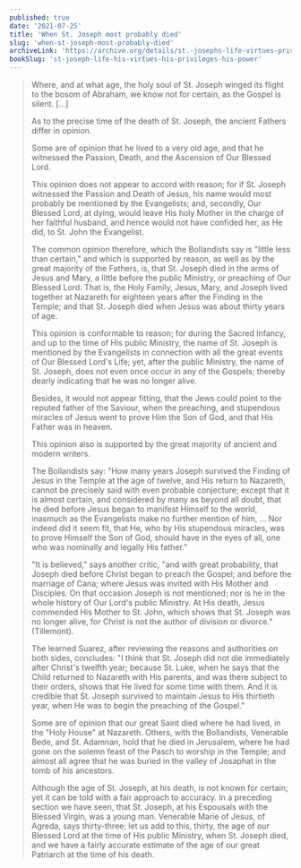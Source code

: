 ```yaml
---
published: true
date: '2021-07-25'
title: 'When St. Joseph most probably died'
slug: 'when-st-joseph-most-probably-died'
archiveLink: 'https://archive.org/details/st.-josephs-life-virtues-privileges-power/page/150?view=theater'
bookSlug: 'st-joseph-life-his-virtues-his-privileges-his-power'
---
```


> Where, and at what age, the holy soul of St. Joseph winged its flight to the bosom of Abraham, we know not for certain, as the Gospel is silent. […]
>
> As to the precise time of the death of St. Joseph, the ancient Fathers differ in opinion.
>
> Some are of opinion that he lived to a very old age, and that he witnessed the Passion, Death, and the Ascension of Our Blessed Lord.
>
> This opinion does not appear to accord with reason; for if St. Joseph witnessed the Passion and Death of Jesus, his name would most probably be mentioned by the Evangelists; and, secondly, Our Blessed Lord, at dying, would leave His holy Mother in the charge of her faithful husband, and hence would not have confided her, as He did, to St. John the Evangelist.
>
> The common opinion therefore, which the Bollandists say is "little less than certain," and which is supported by reason, as well as by the great majority of the Fathers, is, that St. Joseph died in the arms of Jesus and Mary, a little before the public Ministry, or preaching of Our Blessed Lord. That is, the Holy Family, Jesus, Mary, and Joseph lived together at Nazareth for eighteen years after the Finding in the Temple; and that St. Joseph died when Jesus was about thirty years of age.
>
> This opinion is conformable to reason; for during the Sacred Infancy, and up to the time of His public Ministry, the name of St. Joseph is mentioned by the Evangelists in connection with all the great events of Our Blessed Lord's Life; yet, after the public Ministry, the name of St. Joseph, does not even once occur in any of the Gospels; thereby dearly indicating that he was no longer alive.
>
> Besides, it would not appear fitting, that the Jews could point to the reputed father of the Saviour, when the preaching, and stupendous miracles of Jesus went to prove Him the Son of God, and that His Father was in heaven.
>
> This opinion also is supported by the great majority of ancient and modern writers.
>
> The Bollandists say: "How many years Joseph survived the Finding of Jesus in the Temple at the age of twelve, and His return to Nazareth, cannot be precisely said with even probable conjecture; except that it is almost certain, and considered by many as beyond all doubt, that he died before Jesus began to manifest Himself to the world, inasmuch as the Evangelists make no further mention of him, … Nor indeed did it seem fit, that He, who by His stupendous miracles, was to prove Himself the Son of God, should have in the eyes of all, one who was nominally and legally His father."
>
> "It is believed," says another critic, "and with great probability, that Joseph died before Christ began to preach the Gospel; and before the marriage of Cana; where Jesus was invited with His Mother and Disciples. On that occasion Joseph is not mentioned; nor is he in the whole history of Our Lord's public Ministry. At His death, Jesus commended His Mother to St. John, which shows that St. Joseph was no longer alive, for Christ is not the author of division or divorce." (Tillemont).
>
> The learned Suarez, after reviewing the reasons and authorities on both sides, concludes: "I think that St. Joseph did not die immediately after Christ's twelfth year; because St. Luke, when he says that the Child returned to Nazareth with His parents, and was there subject to their orders, shows that He lived for some time with them. And it is credible that St. Joseph survived to maintain Jesus to His thirtieth year, when He was to begin the preaching of the Gospel."
>
> Some are of opinion that our great Saint died where he had lived, in the "Holy House" at Nazareth. Others, with the Bollandists, Venerable Bede, and St. Adamnan, hold that he died in Jerusalem, where he had gone on the solemn feast of the Pasch to worship in the Temple; and almost all agree that he was buried in the valley of Josaphat in the tomb of his ancestors.
>
> Although the age of St. Joseph, at his death, is not known for certain; yet it can be told with a fair approach to accuracy. In a preceding section we have seen, that St. Joseph, at his Espousals with the Blessed Virgin, was a young man. Venerable Marie of Jesus, of Agreda, says thirty-three; let us add to this, thirty, the age of our Blessed Lord at the time of His public Ministry, when St. Joseph died, and we have a fairly accurate estimate of the age of our great Patriarch at the time of his death.